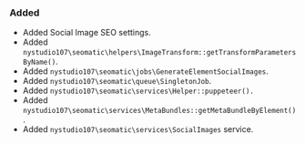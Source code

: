 ### Added
- Added Social Image SEO settings.
- Added `nystudio107\seomatic\helpers\ImageTransform::getTransformParametersByName()`.
- Added `nystudio107\seomatic\jobs\GenerateElementSocialImages`.
- Added `nystudio107\seomatic\queue\SingletonJob`.
- Added `nystudio107\seomatic\services\Helper::puppeteer().`
- Added `nystudio107\seomatic\services\MetaBundles::getMetaBundleByElement()`.
- Added `nystudio107\seomatic\services\SocialImages` service.
